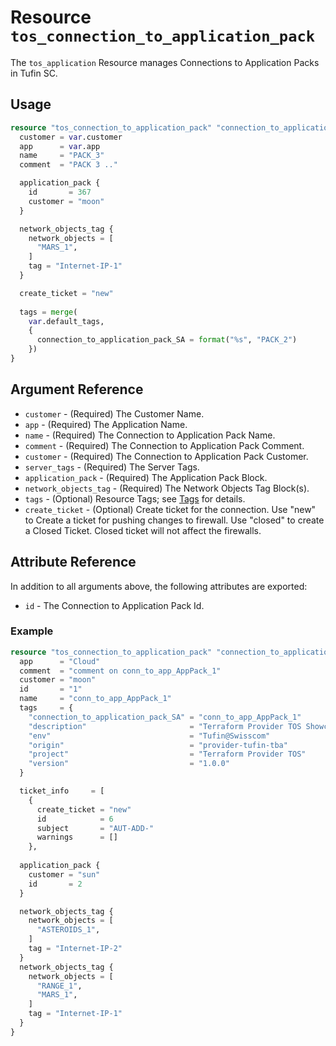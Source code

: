 # Resource `tos_connection_to_application_pack`

The `tos_application` Resource manages Connections to Application Packs in Tufin SC.

## Usage

```terraform
resource "tos_connection_to_application_pack" "connection_to_application_pack1" {
  customer = var.customer
  app      = var.app
  name     = "PACK_3"
  comment  = "PACK 3 .."

  application_pack {
    id       = 367
    customer = "moon"
  }

  network_objects_tag {
    network_objects = [
      "MARS_1",
    ]
    tag = "Internet-IP-1"
  }

  create_ticket = "new"
  
  tags = merge(
    var.default_tags,
    {
      connection_to_application_pack_SA = format("%s", "PACK_2")
    })
}
```

## Argument Reference

* `customer` - (Required) The Customer Name.
* `app` - (Required) The Application Name.
* `name` - (Required) The Connection to Application Pack Name.
* `comment` - (Required) The Connection to Application Pack Comment.
* `customer` - (Required) The Connection to Application Pack Customer.
* `server_tags` - (Required) The Server Tags.
* `application_pack` - (Required) The Application Pack Block.
* `network_objects_tag` - (Required) The Network Objects Tag Block(s).
* `tags` - (Optional) Resource Tags; see [Tags](tag.md) for details.
* `create_ticket` - (Optional) Create ticket for the connection. Use "new" to Create a ticket for pushing changes to firewall. Use "closed" to create a Closed Ticket. Closed ticket will not affect the firewalls.

## Attribute Reference

In addition to all arguments above, the following attributes are exported:

* `id` - The Connection to Application Pack Id.

### Example

```terraform
resource "tos_connection_to_application_pack" "connection_to_application_pack1" {
  app      = "Cloud"
  comment  = "comment on conn_to_app_AppPack_1"
  customer = "moon"
  id       = "1"
  name     = "conn_to_app_AppPack_1"
  tags     = {
    "connection_to_application_pack_SA" = "conn_to_app_AppPack_1"
    "description"                       = "Terraform Provider TOS Showcase Connection to Application Packs"
    "env"                               = "Tufin@Swisscom"
    "origin"                            = "provider-tufin-tba"
    "project"                           = "Terraform Provider TOS"
    "version"                           = "1.0.0"
  }

  ticket_info     = [
    {
      create_ticket = "new"
      id            = 6
      subject       = "AUT-ADD-"
      warnings      = []
    },
    
  application_pack {
    customer = "sun"
    id       = 2
  }

  network_objects_tag {
    network_objects = [
      "ASTEROIDS_1",
    ]
    tag = "Internet-IP-2"
  }
  network_objects_tag {
    network_objects = [
      "RANGE_1",
      "MARS_1",
    ]
    tag = "Internet-IP-1"
  }
}
```
